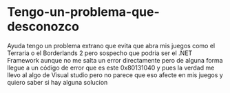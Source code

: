 # Tengo-un-problema-que-desconozco
Ayuda tengo un problema extrano que evita que abra mis juegos como el Terraria o el Borderlands 2 pero sospecho que podria ser el .NET Framework aunque no me salta un error directamente pero de alguna forma llegue a un código de error que es este 0x80131040 y pues la verdad me llevo al algo de Visual studio pero no parece que eso afecte en mis juegos y quiero saber si hay alguna solucion
